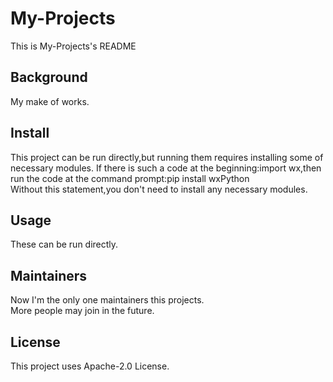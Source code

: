 # My-Projects
This is My-Projects's README
## Background
My make of works.
## Install
This project can be run directly,but running them requires installing some of necessary modules.
If there is such a code at the beginning:import wx,then run the code at the command prompt:pip install wxPython  
Without this statement,you don't need to install any necessary modules.
## Usage
These can be run directly.
## Maintainers
Now I'm the only one maintainers this projects.  
More people may join in the future.
## License
This project uses Apache-2.0 License.
